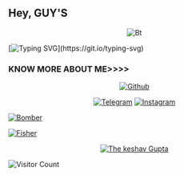 ## Hey, GUY'S

<p align="center"><img src="https://user-images.githubusercontent.com/49580304/110318584-81067880-7fc2-11eb-8391-152d308e7f2b.gif" alt="Bt">

  [![Typing SVG](https://readme-typing-svg.herokuapp.com?color=%23F70B10&size=27&lines=Hey+This+is+keshav;+Welcome+To+my+profile;)](https://git.io/typing-svg)
  
### KNOW MORE ABOUT ME>>>>
<p align="center"><a href="https://github.com/officialkeshav><img title="the Keshav Gupta" src="https://github-readme-stats.vercel.app/api?username=officialkeshav&show_icons=true&include_all_commits=true&theme=chartreuse-dark&cache_seconds=3200"></a>
</p>

<p align="center">
<a href="https://GitHub.com/officialkeshav"><img title="Github" src="https://img.shields.io/badge/The keshav Gupta-brightgreen?style=for-the-badge&logo=github"></a>


<p align="center">
<a href="https://t.me/thekeshavgupta"><img title="Telegram" src="https://img.shields.io/badge/Telegram-black?style=for-the-badge&logo=Telegram"></a>
<a href="https://instagram.com/official_.keshav"><img title="Instagram" src="https://img.shields.io/badge/INSTAGRAM-purple?style=for-the-badge&logo=instagram"></a>

  <a href="https://github.com/officialkeshav/Bomber-1.0"><img title="Bomber" src="https://github-readme-stats.vercel.app/api/pin/?username=officialkeshav&repo=bomber&theme=radical"></a>

<a href="https://github.com/officialkeshav/Fisher"><img title="Fisher" src="https://github-readme-stats.vercel.app/api/pin/?username=officialkeshav&repo=INSAGRAM-Fishing-Page&theme=highcontrast"></a>
<p align="center">
  
  
</a>
</p>

<p align="center">
<a href="https://github.com/officialkeshav"><img title="The keshav Gupta" src="https://github-readme-stats.vercel.app/api/top-langs/?username=officialkeshav&layout=compact"></a>
</p>
  
![Visitor Count](https://profile-counter.glitch.me/officialkeshav/count.svg)
